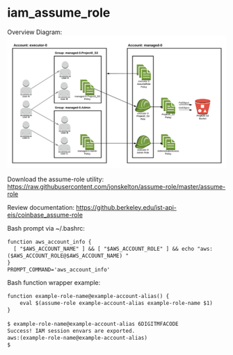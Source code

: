 # iam_assume_role
Overview Diagram:
![alt text][AssumeRole0]

[Assumerole0]: https://raw.githubusercontent.com/jonskelton/iam_assume_role/master/assets/AssumeRole0.png

Download the assume-role  utility: https://raw.githubusercontent.com/jonskelton/assume-role/master/assume-role

Review documentation: https://github.berkeley.edu/ist-api-eis/coinbase_assume-role

Bash prompt via ~/.bashrc:

```{r, engine='bash', count_lines}
function aws_account_info {
  [ "$AWS_ACCOUNT_NAME" ] && [ "$AWS_ACCOUNT_ROLE" ] && echo "aws:($AWS_ACCOUNT_ROLE@$AWS_ACCOUNT_NAME) "
}
PROMPT_COMMAND='aws_account_info'
```

Bash function wrapper example:

```{r, engine='bash', count_lines}
function example-role-name@example-account-alias() {
    eval $(assume-role example-account-alias example-role-name $1)
}

$ example-role-name@example-account-alias 6DIGITMFACODE
Success! IAM session envars are exported.
aws:(example-role-name@example-account-alias) 
$ 
```
